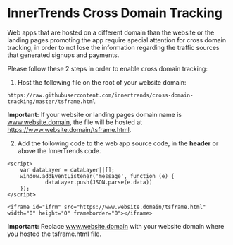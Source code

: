 # InnerTrends Cross Domain Tracking

Web apps that are hosted on a different domain than the website or the landing pages promoting the app require special attention for cross domain tracking, in order to not lose the information regarding the traffic sources that generated signups and payments.

Please follow these 2 steps in order to enable cross domain tracking:

1. Host the following file on the root of your website domain:

```
https://raw.githubusercontent.com/innertrends/cross-domain-tracking/master/tsframe.html
```

**Important:**  If your website or landing pages domain name is www.website.domain, the file will be hosted at https://www.website.domain/tsframe.html.


2. Add the following code to the web app source code, in the **header** or above the InnerTrends code.

```
<script>
    var dataLayer = dataLayer||[];
    window.addEventListener('message', function (e) {
            dataLayer.push(JSON.parse(e.data))
    });
</script>

<iframe id="ifrm" src="https://www.website.domain/tsframe.html" width="0" height="0" frameborder="0"></iframe>
```

**Important:** Replace www.website.domain with your website domain where you hosted the tsframe.html file.
